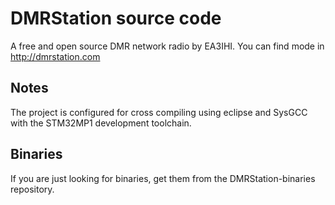 # DMRStation source code

A free and open source DMR network radio by EA3IHI. You can find mode in http://dmrstation.com

## Notes

The project is configured for cross compiling using eclipse and SysGCC with the STM32MP1 development toolchain.

## Binaries

If you are just looking for binaries, get them from the DMRStation-binaries repository.
